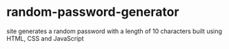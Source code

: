 # random-password-generator
site generates a random password with a length of 10 characters
built using HTML, CSS and JavaScript
